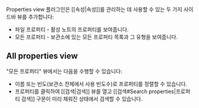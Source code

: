 Properties view 플러그인은 [[속성|속성]]를 관리하는 데 사용할 수 있는 두 가지 사이드바 뷰를 추가합니다:

- 파일 프로퍼티 - 활성 노트의 프로퍼티를 보여줍니다.
- 모든 프로퍼티 - 보관소에 있는 모든 프로퍼티 목록과 그 유형을 보여줍니다.

## All properties view

"모든 프로퍼티" 뷰에서는 다음을 수행할 수 있습니다:

- 이름 또는 빈도(보관소 전체에서 사용 빈도수)로 프로퍼티를 정렬할 수 있습니다.
- 프로퍼티를 클릭하여 [[검색|검색]] 뷰를 열고 [[검색#Search properties|프로퍼티 검색]] 구문이 미리 채워진 상태에서 검색할 수 있습니다.

